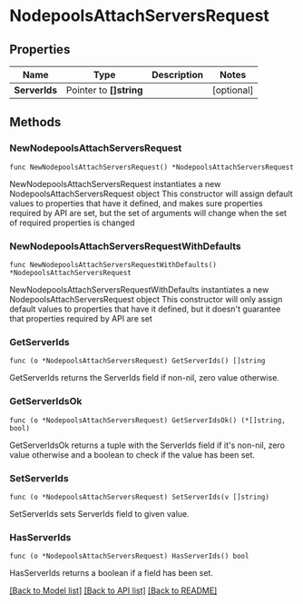 # NodepoolsAttachServersRequest

## Properties

Name | Type | Description | Notes
------------ | ------------- | ------------- | -------------
**ServerIds** | Pointer to **[]string** |  | [optional] 

## Methods

### NewNodepoolsAttachServersRequest

`func NewNodepoolsAttachServersRequest() *NodepoolsAttachServersRequest`

NewNodepoolsAttachServersRequest instantiates a new NodepoolsAttachServersRequest object
This constructor will assign default values to properties that have it defined,
and makes sure properties required by API are set, but the set of arguments
will change when the set of required properties is changed

### NewNodepoolsAttachServersRequestWithDefaults

`func NewNodepoolsAttachServersRequestWithDefaults() *NodepoolsAttachServersRequest`

NewNodepoolsAttachServersRequestWithDefaults instantiates a new NodepoolsAttachServersRequest object
This constructor will only assign default values to properties that have it defined,
but it doesn't guarantee that properties required by API are set

### GetServerIds

`func (o *NodepoolsAttachServersRequest) GetServerIds() []string`

GetServerIds returns the ServerIds field if non-nil, zero value otherwise.

### GetServerIdsOk

`func (o *NodepoolsAttachServersRequest) GetServerIdsOk() (*[]string, bool)`

GetServerIdsOk returns a tuple with the ServerIds field if it's non-nil, zero value otherwise
and a boolean to check if the value has been set.

### SetServerIds

`func (o *NodepoolsAttachServersRequest) SetServerIds(v []string)`

SetServerIds sets ServerIds field to given value.

### HasServerIds

`func (o *NodepoolsAttachServersRequest) HasServerIds() bool`

HasServerIds returns a boolean if a field has been set.


[[Back to Model list]](../README.md#documentation-for-models) [[Back to API list]](../README.md#documentation-for-api-endpoints) [[Back to README]](../README.md)


